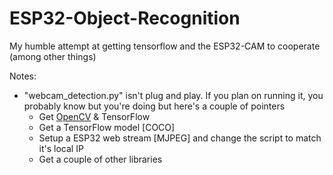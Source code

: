 # ESP32-Object-Recognition

My humble attempt at getting tensorflow and the ESP32-CAM to cooperate (among other things)

Notes:
* "webcam_detection.py" isn't plug and play. If you plan on running it, you probably know but you're doing but here's a couple of pointers
  * Get [OpenCV](https://www.lfd.uci.edu/~gohlke/pythonlibs/) & TensorFlow
  * Get a TensorFlow model [COCO]
  * Setup a ESP32 web stream [MJPEG] and change the script to match it's local IP
  * Get a couple of other libraries
